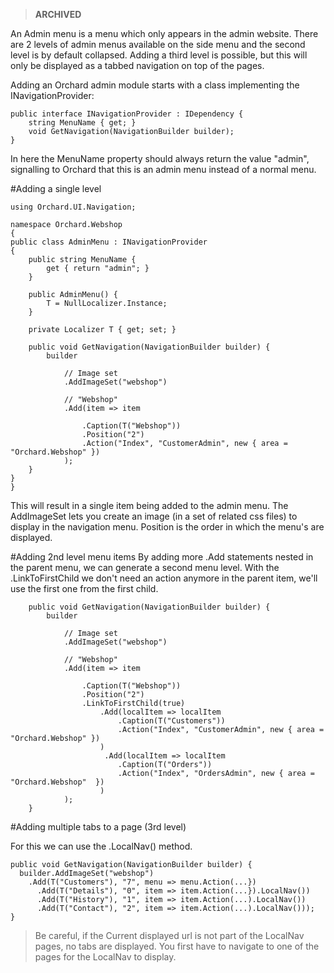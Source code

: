 > **ARCHIVED**

An Admin menu is a menu which only appears in the admin website. There are 2 levels of admin menus available on the side menu and the second level is by default collapsed. Adding a third level is possible, but this will only be displayed as a tabbed navigation on top of the pages.

Adding an Orchard admin module starts with a class implementing the INavigationProvider:
    
    public interface INavigationProvider : IDependency {
        string MenuName { get; }
        void GetNavigation(NavigationBuilder builder);
    }

In here the MenuName property should always return the value "admin", signalling to Orchard that this is an admin menu instead of a normal menu.

#Adding a single level

    using Orchard.UI.Navigation;
 
    namespace Orchard.Webshop 
    {
    public class AdminMenu : INavigationProvider
    {
        public string MenuName {
            get { return "admin"; }
        }
        
        public AdminMenu() {
            T = NullLocalizer.Instance;
        }
   
        private Localizer T { get; set; }

        public void GetNavigation(NavigationBuilder builder) {
            builder
                
                // Image set
                .AddImageSet("webshop")
 
                // "Webshop"
                .Add(item => item
 
                    .Caption(T("Webshop"))
                    .Position("2")
                    .Action("Index", "CustomerAdmin", new { area = "Orchard.Webshop" })       
                );
        }
    }
    }

This will result in a single item being added to the admin menu. The AddImageSet lets you create an image (in a set of related css files) to display in the navigation menu. Position is the order in which the menu's are displayed.

#Adding 2nd level menu items
By adding more .Add statements nested in the parent menu, we can generate a second menu level. With the .LinkToFirstChild we don't need an action anymore in the parent item, we'll use the first one from the first child.

        public void GetNavigation(NavigationBuilder builder) {
            builder
                
                // Image set
                .AddImageSet("webshop")
 
                // "Webshop"
                .Add(item => item
 
                    .Caption(T("Webshop"))
                    .Position("2")
                    .LinkToFirstChild(true)
                        .Add(localItem => localItem
                            .Caption(T("Customers"))
                            .Action("Index", "CustomerAdmin", new { area = "Orchard.Webshop" })
                        )
                         .Add(localItem => localItem
                            .Caption(T("Orders"))
                            .Action("Index", "OrdersAdmin", new { area = "Orchard.Webshop"  })
                        )
                );
        }

#Adding multiple tabs to a page (3rd level)

For this we can use the .LocalNav() method.

    public void GetNavigation(NavigationBuilder builder) {
      builder.AddImageSet("webshop")
        .Add(T("Customers"), "7", menu => menu.Action(...})
          .Add(T("Details"), "0", item => item.Action(...}).LocalNav())
          .Add(T("History"), "1", item => item.Action(...).LocalNav())
          .Add(T("Contact"), "2", item => item.Action(...).LocalNav()));
    }

>Be careful, if the Current displayed url is not part of the LocalNav pages, no tabs are displayed. You first have to navigate to one of the pages for the LocalNav to display.
